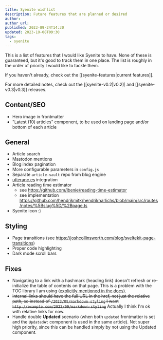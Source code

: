 ```yaml
---
title: Syenite wishlist
description: Future features that are planned or desired
author:
author_url:
published: 2023-09-24T14:30
updated: 2023-10-08T09:30
tags:
  - syenite
---
```


This is a list of features that I would like Syenite to have. None of these is guaranteed, but it's good to track them in one place. The list is roughly in the order of priority I would like to tackle them.

If you haven't already, check out the [[syenite-features|current features]].

For more detailed notes, check out the [[syenite-v0.2|v0.2]] and [[syenite-v0.3|v0.3]] releases.

## Content/SEO

- Hero image in frontmatter
- "Latest (10) articles" component, to be used on landing page and/or bottom of each article

## General

- Article search
- Mastodon mentions
- Blog index pagination
- More configurable parameters in `config.js`
- Separate `article-vault` repo from blog engine
- [utteranc.es](https://utteranc.es/) integration
- Article reading time estimator
	- see https://github.com/lbenie/reading-time-estimator
	- see implementation https://github.com/hendrikmitk/hendrikharlichs/blob/main/src/routes/notes/%5Bslug%5D/%2Bpage.ts
- Syenite icon :)

## Styling

- Page transitions (see https://joshcollinsworth.com/blog/sveltekit-page-transitions)
- Proper code highlighting
- Dark mode scroll bars

## Fixes

- Navigating to a link with a hashmark (heading link) doesn't refresh or re-initialize the table of contents on that page. This is a problem with the TOC library I am using ([explicitly mentioned in the docs](https://svelte-put.vnphanquang.com/docs/toc#no-dynamic-update)).
- ~~Internal links should have the full URL in the href, not just the relative path, so instead of `/2023/09/markdown-styling` I want `http://example.com/2023/09/markdown-styling`~~ Actually I think I'm ok with relative links for now.
- Handle double **Updated** scenario (when both `updated` frontmatter is set and the `UpdatedAt` component is used in the same article). Not super high priority, since this can be handled simply by not using the Updated component.
